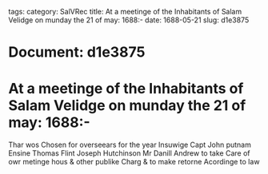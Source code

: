 tags: 
category: SalVRec
title: At a meetinge of the Inhabitants of Salam Velidge on munday the 21 of may: 1688:-
date: 1688-05-21
slug: d1e3875




# Document: d1e3875


# At a meetinge of the Inhabitants of Salam Velidge on munday the 21 of may: 1688:-

Thar wos Chosen for overseears for the year Insuwige Capt John putnam Ensine Thomas Flint Joseph Hutchinson Mr Danill Andrew to take Care of owr metinge hous & other publike Charg & to make retorne Acordinge to law
